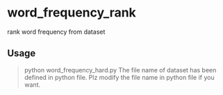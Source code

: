 # word_frequency_rank
rank word frequency from dataset
## Usage
> python word_frequency_hard.py
The file name of dataset has been defined in python file. Plz modify the file name in python file if you want.
